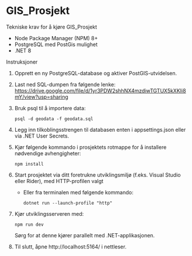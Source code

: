 # GIS_Prosjekt

Tekniske krav for å kjøre GIS_Prosjekt
- Node Package Manager (NPM) 8+
- PostgreSQL med PostGis mulighet
- .NET 8

Instruksjoner
1. Opprett en ny PostgreSQL-database og aktiver PostGIS-utvidelsen.
2. Last ned SQL-dumpen fra følgende lenke: https://drive.google.com/file/d/1yr3PDW2shhNX4mzdiwTGTUX5kXKIi8mY/view?usp=sharing
3. Bruk psql til å importere data: 
    ```
    psql -d geodata -f geodata.sql
    ```
4. Legg inn tilkoblingsstrengen til databasen enten i appsettings.json eller via .NET User Secrets.
5. Kjør følgende kommando i prosjektets rotmappe for å installere nødvendige avhengigheter: 
    ```
    npm install
    ```
6.  Start prosjektet via ditt foretrukne utviklingsmiljø (f.eks. Visual Studio eller Rider), med HTTP-profilen valgt
    
    - Eller fra terminalen med følgende kommando:
        ```
        dotnet run --launch-profile "http"
        ```
7.  Kjør utviklingsserveren med:
    ```
    npm run dev
    ```
    Sørg for at denne kjører parallelt med .NET-applikasjonen.
8. Til slutt, åpne http://localhost:5164/ i nettleser.